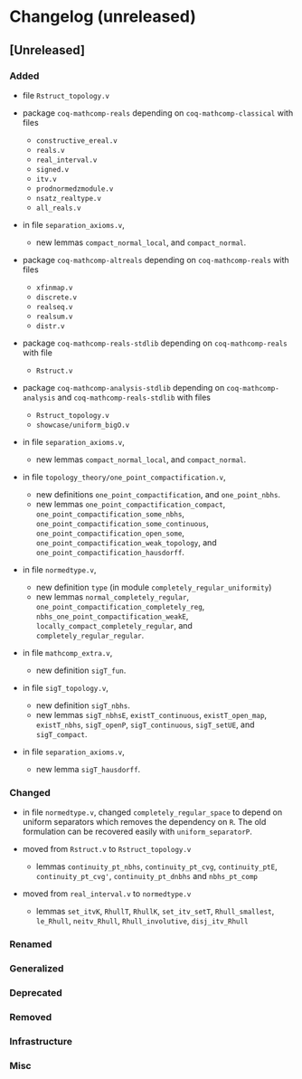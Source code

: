# Changelog (unreleased)

## [Unreleased]

### Added

- file `Rstruct_topology.v`

- package `coq-mathcomp-reals` depending on `coq-mathcomp-classical`
  with files
  + `constructive_ereal.v`
  + `reals.v`
  + `real_interval.v`
  + `signed.v`
  + `itv.v`
  + `prodnormedzmodule.v`
  + `nsatz_realtype.v`
  + `all_reals.v`

- in file `separation_axioms.v`,
  + new lemmas `compact_normal_local`, and `compact_normal`.

- package `coq-mathcomp-altreals` depending on `coq-mathcomp-reals`
  with files
  + `xfinmap.v`
  + `discrete.v`
  + `realseq.v`
  + `realsum.v`
  + `distr.v`

- package `coq-mathcomp-reals-stdlib` depending on `coq-mathcomp-reals`
  with file
  + `Rstruct.v`

- package `coq-mathcomp-analysis-stdlib` depending on
  `coq-mathcomp-analysis` and `coq-mathcomp-reals-stdlib` with files
  + `Rstruct_topology.v`
  + `showcase/uniform_bigO.v`

- in file `separation_axioms.v`,
  + new lemmas `compact_normal_local`, and `compact_normal`.

- in file `topology_theory/one_point_compactification.v`,
  + new definitions `one_point_compactification`, and `one_point_nbhs`.
  + new lemmas `one_point_compactification_compact`,
    `one_point_compactification_some_nbhs`,
    `one_point_compactification_some_continuous`,
    `one_point_compactification_open_some`,
    `one_point_compactification_weak_topology`, and
    `one_point_compactification_hausdorff`.

- in file `normedtype.v`,
  + new definition `type` (in module `completely_regular_uniformity`)
  + new lemmas `normal_completely_regular`,
    `one_point_compactification_completely_reg`,
    `nbhs_one_point_compactification_weakE`,
    `locally_compact_completely_regular`, and
    `completely_regular_regular`.

- in file `mathcomp_extra.v`,
  + new definition `sigT_fun`.
- in file `sigT_topology.v`,
  + new definition `sigT_nbhs`.
  + new lemmas `sigT_nbhsE`, `existT_continuous`, `existT_open_map`,
    `existT_nbhs`, `sigT_openP`, `sigT_continuous`, `sigT_setUE`, and 
    `sigT_compact`.
- in file `separation_axioms.v`,
  + new lemma `sigT_hausdorff`.


### Changed

- in file `normedtype.v`,
     changed `completely_regular_space` to depend on uniform separators
     which removes the dependency on `R`.  The old formulation can be
     recovered easily with `uniform_separatorP`.

- moved from `Rstruct.v` to `Rstruct_topology.v`
  + lemmas `continuity_pt_nbhs`, `continuity_pt_cvg`,
    `continuity_ptE`, `continuity_pt_cvg'`, `continuity_pt_dnbhs`
    and `nbhs_pt_comp`

- moved from `real_interval.v` to `normedtype.v`
  + lemmas `set_itvK`, `RhullT`, `RhullK`, `set_itv_setT`,
    `Rhull_smallest`, `le_Rhull`, `neitv_Rhull`, `Rhull_involutive`,
    `disj_itv_Rhull`

### Renamed

### Generalized

### Deprecated

### Removed

### Infrastructure

### Misc
